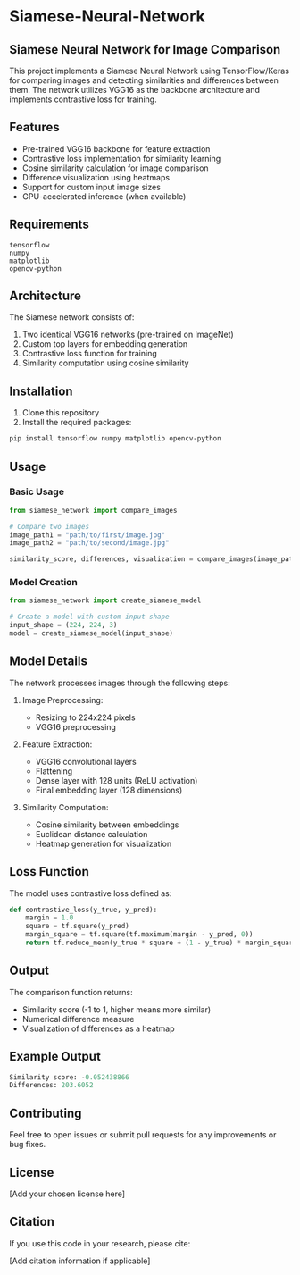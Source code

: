 # Siamese-Neural-Network


## Siamese Neural Network for Image Comparison

This project implements a Siamese Neural Network using TensorFlow/Keras for comparing images and detecting similarities and differences between them. The network utilizes VGG16 as the backbone architecture and implements contrastive loss for training.

## Features

- Pre-trained VGG16 backbone for feature extraction
- Contrastive loss implementation for similarity learning
- Cosine similarity calculation for image comparison
- Difference visualization using heatmaps
- Support for custom input image sizes
- GPU-accelerated inference (when available)

## Requirements

```
tensorflow
numpy
matplotlib
opencv-python
```

## Architecture

The Siamese network consists of:
1. Two identical VGG16 networks (pre-trained on ImageNet)
2. Custom top layers for embedding generation
3. Contrastive loss function for training
4. Similarity computation using cosine similarity

## Installation

1. Clone this repository
2. Install the required packages:
```bash
pip install tensorflow numpy matplotlib opencv-python
```

## Usage

### Basic Usage

```python
from siamese_network import compare_images

# Compare two images
image_path1 = "path/to/first/image.jpg"
image_path2 = "path/to/second/image.jpg"

similarity_score, differences, visualization = compare_images(image_path1, image_path2)
```

### Model Creation

```python
from siamese_network import create_siamese_model

# Create a model with custom input shape
input_shape = (224, 224, 3)
model = create_siamese_model(input_shape)
```

## Model Details

The network processes images through the following steps:

1. Image Preprocessing:
   - Resizing to 224x224 pixels
   - VGG16 preprocessing
   
2. Feature Extraction:
   - VGG16 convolutional layers
   - Flattening
   - Dense layer with 128 units (ReLU activation)
   - Final embedding layer (128 dimensions)

3. Similarity Computation:
   - Cosine similarity between embeddings
   - Euclidean distance calculation
   - Heatmap generation for visualization

## Loss Function

The model uses contrastive loss defined as:

```python
def contrastive_loss(y_true, y_pred):
    margin = 1.0
    square = tf.square(y_pred)
    margin_square = tf.square(tf.maximum(margin - y_pred, 0))
    return tf.reduce_mean(y_true * square + (1 - y_true) * margin_square)
```

## Output

The comparison function returns:
- Similarity score (-1 to 1, higher means more similar)
- Numerical difference measure
- Visualization of differences as a heatmap

## Example Output

```python
Similarity score: -0.052438866
Differences: 203.6052
```

## Contributing

Feel free to open issues or submit pull requests for any improvements or bug fixes.

## License

[Add your chosen license here]

## Citation

If you use this code in your research, please cite:

[Add citation information if applicable]
